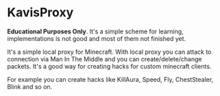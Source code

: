 # KavisProxy

**Educational Purposes Only**. It's a simple scheme for learning, implementations is not good and most of them not finished yet.

It's a simple local proxy for Minecraft. With local proxy you can attack to connection via Man In The Middle and you can create/delete/change packets. It's a good way for creating hacks for custom minecraft clients. 

For example you can create hacks like KillAura, Speed, Fly, ChestStealer, Blink and so on.
